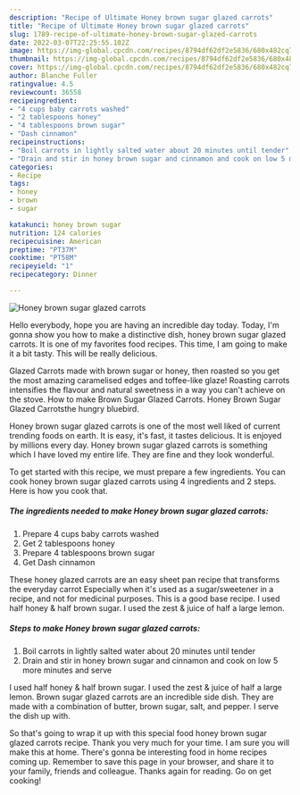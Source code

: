```yaml
---
description: "Recipe of Ultimate Honey brown sugar glazed carrots"
title: "Recipe of Ultimate Honey brown sugar glazed carrots"
slug: 1789-recipe-of-ultimate-honey-brown-sugar-glazed-carrots
date: 2022-03-07T22:25:55.102Z
image: https://img-global.cpcdn.com/recipes/8794df62df2e5836/680x482cq70/honey-brown-sugar-glazed-carrots-recipe-main-photo.jpg
thumbnail: https://img-global.cpcdn.com/recipes/8794df62df2e5836/680x482cq70/honey-brown-sugar-glazed-carrots-recipe-main-photo.jpg
cover: https://img-global.cpcdn.com/recipes/8794df62df2e5836/680x482cq70/honey-brown-sugar-glazed-carrots-recipe-main-photo.jpg
author: Blanche Fuller
ratingvalue: 4.5
reviewcount: 36558
recipeingredient:
- "4 cups baby carrots washed"
- "2 tablespoons honey"
- "4 tablespoons brown sugar"
- "Dash cinnamon"
recipeinstructions:
- "Boil carrots in lightly salted water about 20 minutes until tender"
- "Drain and stir in honey brown sugar and cinnamon and cook on low 5 more minutes and serve"
categories:
- Recipe
tags:
- honey
- brown
- sugar

katakunci: honey brown sugar 
nutrition: 124 calories
recipecuisine: American
preptime: "PT37M"
cooktime: "PT58M"
recipeyield: "1"
recipecategory: Dinner

---
```



![Honey brown sugar glazed carrots](https://img-global.cpcdn.com/recipes/8794df62df2e5836/680x482cq70/honey-brown-sugar-glazed-carrots-recipe-main-photo.jpg)

Hello everybody, hope you are having an incredible day today. Today, I'm gonna show you how to make a distinctive dish, honey brown sugar glazed carrots. It is one of my favorites food recipes. This time, I am going to make it a bit tasty. This will be really delicious.

Glazed Carrots made with brown sugar or honey, then roasted so you get the most amazing caramelised edges and toffee-like glaze! Roasting carrots intensifies the flavour and natural sweetness in a way you can&#39;t achieve on the stove. How to make Brown Sugar Glazed Carrots. Honey Brown Sugar Glazed Carrotsthe hungry bluebird.

Honey brown sugar glazed carrots is one of the most well liked of current trending foods on earth. It is easy, it's fast, it tastes delicious. It is enjoyed by millions every day. Honey brown sugar glazed carrots is something which I have loved my entire life. They are fine and they look wonderful.


To get started with this recipe, we must prepare a few ingredients. You can cook honey brown sugar glazed carrots using 4 ingredients and 2 steps. Here is how you cook that.

<!--inarticleads1-->

##### The ingredients needed to make Honey brown sugar glazed carrots:

1. Prepare 4 cups baby carrots washed
1. Get 2 tablespoons honey
1. Prepare 4 tablespoons brown sugar
1. Get Dash cinnamon


These honey glazed carrots are an easy sheet pan recipe that transforms the everyday carrot Especially when it&#39;s used as a sugar/sweetener in a recipe, and not for medicinal purposes. This is a good base recipe. I used half honey &amp; half brown sugar. I used the zest &amp; juice of half a large lemon. 

<!--inarticleads2-->

##### Steps to make Honey brown sugar glazed carrots:

1. Boil carrots in lightly salted water about 20 minutes until tender
1. Drain and stir in honey brown sugar and cinnamon and cook on low 5 more minutes and serve


I used half honey &amp; half brown sugar. I used the zest &amp; juice of half a large lemon. Brown sugar glazed carrots are an incredible side dish. They are made with a combination of butter, brown sugar, salt, and pepper. I serve the dish up with. 

So that's going to wrap it up with this special food honey brown sugar glazed carrots recipe. Thank you very much for your time. I am sure you will make this at home. There's gonna be interesting food in home recipes coming up. Remember to save this page in your browser, and share it to your family, friends and colleague. Thanks again for reading. Go on get cooking!
